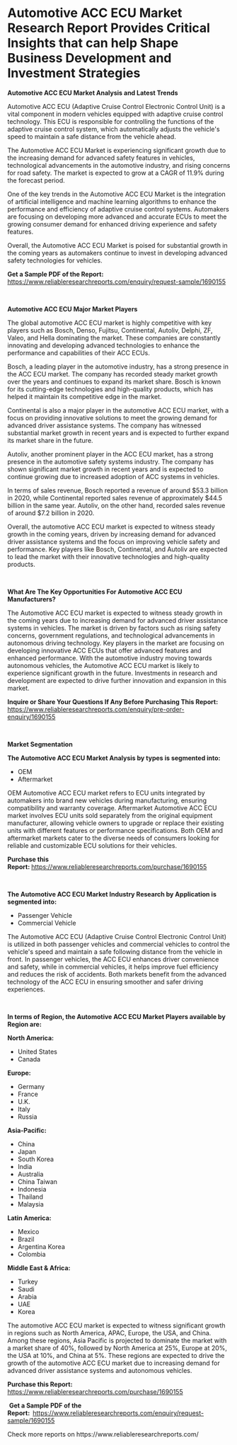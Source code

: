 <p><h1>Automotive ACC ECU Market Research Report Provides Critical Insights that can help Shape Business Development and Investment Strategies</h1></p><p><strong>Automotive ACC ECU Market Analysis and Latest Trends</strong></p>
<p><p>Automotive ACC ECU (Adaptive Cruise Control Electronic Control Unit) is a vital component in modern vehicles equipped with adaptive cruise control technology. This ECU is responsible for controlling the functions of the adaptive cruise control system, which automatically adjusts the vehicle's speed to maintain a safe distance from the vehicle ahead.</p><p>The Automotive ACC ECU Market is experiencing significant growth due to the increasing demand for advanced safety features in vehicles, technological advancements in the automotive industry, and rising concerns for road safety. The market is expected to grow at a CAGR of 11.9% during the forecast period.</p><p>One of the key trends in the Automotive ACC ECU Market is the integration of artificial intelligence and machine learning algorithms to enhance the performance and efficiency of adaptive cruise control systems. Automakers are focusing on developing more advanced and accurate ECUs to meet the growing consumer demand for enhanced driving experience and safety features.</p><p>Overall, the Automotive ACC ECU Market is poised for substantial growth in the coming years as automakers continue to invest in developing advanced safety technologies for vehicles.</p></p>
<p><strong>Get a Sample PDF of the Report:&nbsp;</strong> <a href="https://www.reliableresearchreports.com/enquiry/request-sample/1690155">https://www.reliableresearchreports.com/enquiry/request-sample/1690155</a></p>
<p>&nbsp;</p>
<p><strong>Automotive ACC ECU Major Market Players</strong></p>
<p><p>The global automotive ACC ECU market is highly competitive with key players such as Bosch, Denso, Fujitsu, Continental, Autoliv, Delphi, ZF, Valeo, and Hella dominating the market. These companies are constantly innovating and developing advanced technologies to enhance the performance and capabilities of their ACC ECUs.</p><p>Bosch, a leading player in the automotive industry, has a strong presence in the ACC ECU market. The company has recorded steady market growth over the years and continues to expand its market share. Bosch is known for its cutting-edge technologies and high-quality products, which has helped it maintain its competitive edge in the market.</p><p>Continental is also a major player in the automotive ACC ECU market, with a focus on providing innovative solutions to meet the growing demand for advanced driver assistance systems. The company has witnessed substantial market growth in recent years and is expected to further expand its market share in the future.</p><p>Autoliv, another prominent player in the ACC ECU market, has a strong presence in the automotive safety systems industry. The company has shown significant market growth in recent years and is expected to continue growing due to increased adoption of ACC systems in vehicles.</p><p>In terms of sales revenue, Bosch reported a revenue of around $53.3 billion in 2020, while Continental reported sales revenue of approximately $44.5 billion in the same year. Autoliv, on the other hand, recorded sales revenue of around $7.2 billion in 2020.</p><p>Overall, the automotive ACC ECU market is expected to witness steady growth in the coming years, driven by increasing demand for advanced driver assistance systems and the focus on improving vehicle safety and performance. Key players like Bosch, Continental, and Autoliv are expected to lead the market with their innovative technologies and high-quality products.</p></p>
<p>&nbsp;</p>
<p><strong>What Are The Key Opportunities For Automotive ACC ECU Manufacturers?</strong></p>
<p><p>The Automotive ACC ECU market is expected to witness steady growth in the coming years due to increasing demand for advanced driver assistance systems in vehicles. The market is driven by factors such as rising safety concerns, government regulations, and technological advancements in autonomous driving technology. Key players in the market are focusing on developing innovative ACC ECUs that offer advanced features and enhanced performance. With the automotive industry moving towards autonomous vehicles, the Automotive ACC ECU market is likely to experience significant growth in the future. Investments in research and development are expected to drive further innovation and expansion in this market.</p></p>
<p><strong>Inquire or Share Your Questions If Any Before Purchasing This Report:</strong> <a href="https://www.reliableresearchreports.com/enquiry/pre-order-enquiry/1690155">https://www.reliableresearchreports.com/enquiry/pre-order-enquiry/1690155</a></p>
<p>&nbsp;</p>
<p><strong>Market Segmentation</strong></p>
<p><strong>The Automotive ACC ECU Market Analysis by types is segmented into:</strong></p>
<p><ul><li>OEM</li><li>Aftermarket</li></ul></p>
<p><p>OEM Automotive ACC ECU market refers to ECU units integrated by automakers into brand new vehicles during manufacturing, ensuring compatibility and warranty coverage. Aftermarket Automotive ACC ECU market involves ECU units sold separately from the original equipment manufacturer, allowing vehicle owners to upgrade or replace their existing units with different features or performance specifications. Both OEM and aftermarket markets cater to the diverse needs of consumers looking for reliable and customizable ECU solutions for their vehicles.</p></p>
<p><strong>Purchase this Report:&nbsp;</strong><a href="https://www.reliableresearchreports.com/purchase/1690155">https://www.reliableresearchreports.com/purchase/1690155</a></p>
<p>&nbsp;</p>
<p><strong>The Automotive ACC ECU Market Industry Research by Application is segmented into:</strong></p>
<p><ul><li>Passenger Vehicle</li><li>Commercial Vehicle</li></ul></p>
<p><p>The Automotive ACC ECU (Adaptive Cruise Control Electronic Control Unit) is utilized in both passenger vehicles and commercial vehicles to control the vehicle's speed and maintain a safe following distance from the vehicle in front. In passenger vehicles, the ACC ECU enhances driver convenience and safety, while in commercial vehicles, it helps improve fuel efficiency and reduces the risk of accidents. Both markets benefit from the advanced technology of the ACC ECU in ensuring smoother and safer driving experiences.</p></p>
<p>&nbsp;</p>
<p><strong>In terms of Region, the Automotive ACC ECU Market Players available by Region are:</strong></p>
<p>
    <p> <strong> North America: </strong>
        <ul>
            <li>United States</li>
            <li>Canada</li>
        </ul>
        </p> 
    <p> <strong> Europe: </strong>
        <ul>
            <li>Germany</li>
            <li>France</li>
            <li>U.K.</li>
            <li>Italy</li>
            <li>Russia</li>
        </ul>
        </p> 
    <p> <strong> Asia-Pacific: </strong>
        <ul>
            <li>China</li>
            <li>Japan</li>
            <li>South Korea</li>
            <li>India</li>
            <li>Australia</li>
            <li>China Taiwan</li>
            <li>Indonesia</li>
            <li>Thailand</li>
            <li>Malaysia</li>
        </ul>
        </p> 
    <p> <strong> Latin America: </strong>
        <ul>
            <li>Mexico</li>
            <li>Brazil</li>
            <li>Argentina Korea</li>
            <li>Colombia</li>
        </ul>
        </p> 
    <p> <strong> Middle East & Africa: </strong>
        <ul>
            <li>Turkey</li>
            <li>Saudi</li>
            <li>Arabia</li>
            <li>UAE</li>
            <li>Korea</li>
        </ul>
    </p>
    </p>
<p><p>The automotive ACC ECU market is expected to witness significant growth in regions such as North America, APAC, Europe, the USA, and China. Among these regions, Asia Pacific is projected to dominate the market with a market share of 40%, followed by North America at 25%, Europe at 20%, the USA at 10%, and China at 5%. These regions are expected to drive the growth of the automotive ACC ECU market due to increasing demand for advanced driver assistance systems and autonomous vehicles.</p></p>
<p><strong>Purchase this Report: </strong><a href="https://www.reliableresearchreports.com/purchase/1690155">https://www.reliableresearchreports.com/purchase/1690155</a></p>
<p>&nbsp;<strong>Get a Sample PDF of the Report:&nbsp;&nbsp;</strong><a href="https://www.reliableresearchreports.com/enquiry/request-sample/1690155">https://www.reliableresearchreports.com/enquiry/request-sample/1690155</a></p>
<p><strong></strong></p>
<p>Check more reports on https://www.reliableresearchreports.com/</p>